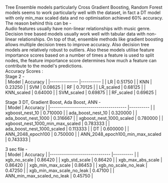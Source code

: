 Tree Ensemble models particularly Cross Gradient Boosting, Random Forest models seems to work particularly well with the dataset, in fact a DT model with only min_max scaled data and no optimisation achieved 60% accuracy. The reason behind this can be -  
Audio features usually have non-linear relationships with music genre. Decision tree based models usually work well with tabular data with non-linear relationships. On top of that, ensemble methods like gradient boosting allows multiple decision trees to improve accuracy. Also decision tree models are relatively robust to outliers. Also these models utilise feature importance scores based on a number of times a feature is used to split nodes, the feature importance score determines how much a feature can contribute to the model's predictions.  
Accuracy Scores :  
Stage 2 -  
| Model        | Accuracy  |
|-------------- |---------- |
| LR           | 0.51750   |
| KNN          | 0.23250   |
| SVM          | 0.08625   |
| RF           | 0.70125   |
| LR_scaled    | 0.68125   |
| KNN_scaled   | 0.64000   |
| SVM_scaled   | 0.69875   |
| RF_scaled    | 0.69625   |


Stage 3 DT, Gradient Boost, Ada Boost, ANN -  
| Model                                 | Accuracy  |
|-------------------------------------- |---------- |
| xgboost_nest_10                       | 0.710000  |
| ada_boost_nest_10                     | 0.320000  |
| ada_boost_nest_1000                   | 0.316667  |
| xgboost_nest_1000_scaled              | 0.780000  |
| xgboost_nest_1000_min_max_scaled      | 0.783333  |
| ada_boost_nest_1000_scaled            | 0.113333  |
| DT                                    | 0.600000  |
| ANN_2048_epoch100                     | 0.750000  |
| ANN_2048_epoch100_min_max_scaled      | 0.743333  |


3 sec file -  
| Model                         | Accuracy  |
|------------------------------ |---------- |
| xgb_no_scale                  | 0.86420   |
| xgb_std_scale                 | 0.86420   |
| xgb_max_abs_scale             | 0.86420   |
| xgb_min_max_scale             | 0.86453   |
| xgb_no_scale_no_leak          | 0.47250   |
| xgb_min_max_scale_no_leak     | 0.47100   |
| ANN_min_max_scaled_no_leak     | 0.45750   |
